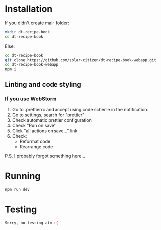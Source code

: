 # Installation

If you didn't create main folder:

```bash
mkdir dt-recipe-book
cd dt-recipe-book
```

Else:

```bash
cd dt-recipe-book
git clone https://github.com/solar-citizen/dt-recipe-book-webapp.git
cd dt-recipe-book-webapp
npm i
```

## Linting and code styling

### If you use WebStorm

1. Go to .prettierrc and accept using code scheme in the notification.
2. Go to settings, search for "prettier"
3. Check automatic prettier configuration
4. Check "Run on save"
5. Click "all actions on save..." link
6. Check:
    - Reformat code
    - Rearrange code

P.S. I probably forgot something here...

# Running

```bash
npm run dev
```

# Testing

```bash
Sorry, no testing atm :(
```